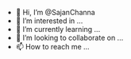 - 👋 Hi, I’m @SajanChanna
- 👀 I’m interested in ...
- 🌱 I’m currently learning ...
- 💞️ I’m looking to collaborate on ...
- 📫 How to reach me ...

<!---
SajanChanna/SajanChanna is a ✨ special ✨ repository because its `README.md` (this file) appears on your GitHub profile.
You can click the Preview link to take a look at your changes.
--->
